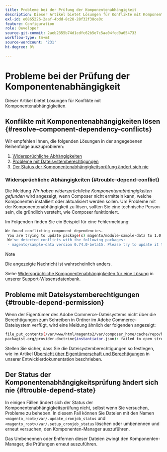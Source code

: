 ```yaml
---
title: Probleme bei der Prüfung der Komponentenabhängigkeit
description: Dieser Artikel bietet Lösungen für Konflikte mit Komponentenabhängigkeiten.
exl-id: e0865226-2aaf-4bdd-8c28-28f32f38ce0c
feature: Configuration
role: Developer
source-git-commit: 2aeb2355b74d1cdfc62b5e7c5aa04fcd0a654733
workflow-type: tm+mt
source-wordcount: '231'
ht-degree: 0%

---
```


# Probleme bei der Prüfung der Komponentenabhängigkeit

Dieser Artikel bietet Lösungen für Konflikte mit Komponentenabhängigkeiten.

## Konflikte mit Komponentenabhängigkeiten lösen {#resolve-component-dependency-conflicts}

Wir empfehlen Ihnen, die folgenden Lösungen in der angegebenen Reihenfolge auszuprobieren:

1. [Widersprüchliche Abhängigkeiten](#trouble-depend-conflict)
1. [Probleme mit Dateisystemberechtigungen](#trouble-depend-permission)
1. [Der Status der Komponentenabhängigkeitsprüfung ändert sich nie](#trouble-depend-state)

### Widersprüchliche Abhängigkeiten {#trouble-depend-conflict}

Die Meldung *Wir haben widersprüchliche Komponentenabhängigkeiten gefunden* wird angezeigt, wenn Composer nicht ermitteln kann, welche Komponenten installiert oder aktualisiert werden sollen. Um Probleme mit der Komponentenabhängigkeit zu lösen, sollten Sie eine technische Person sein, die gründlich versteht, wie Composer funktioniert.

Im Folgenden finden Sie ein Beispiel für eine Fehlermeldung:

```bash
We found conflicting component dependencies.
 You are trying to update package(s) magento/module-sample-data to 1.0.0-beta
 We've detected conflicts with the following packages:
 - magento/sample-data version 0.74.0-beta15. Please try to update it to one of the following package versions: 0.74.0-beta16, 0.74.0-beta14, 0.74.0-beta13, 0.74.0-beta12, 0.74.0-beta11, 0.74.0-beta10, 0.74.0-beta9, 0.74.0-beta8, 0.74.0-beta7
```

>[!NOTE]
>
>Die angezeigte Nachricht ist wahrscheinlich anders.

Siehe [Widersprüchliche Komponentenabhängigkeiten für eine Lösung](/help/troubleshooting/miscellaneous/conflicting-component-dependencies.md) in unserer Support-Wissensdatenbank.

## Probleme mit Dateisystemberechtigungen {#trouble-depend-permission}

Wenn der Eigentümer des Adobe Commerce-Dateisystems nicht über die Berechtigungen zum Schreiben in Ordner im Adobe Commerce-Dateisystem verfügt, wird eine Meldung ähnlich der folgenden angezeigt:

```bash
file_put_contents(/var/www/html/magento2/var/composer_home/cache/repo/https---
packagist.org/provider-doctrine$instantiator.json): failed to open stream: Permission denied
```

Stellen Sie sicher, dass Sie die Dateisystemberechtigungen so festlegen, wie im Artikel [Übersicht über Eigentümerschaft und Berechtigungen](https://experienceleague.adobe.com/en/docs/commerce-operations/installation-guide/prerequisites/file-system/overview) in unserer Entwicklerdokumentation beschrieben.

## Der Status der Komponentenabhängigkeitsprüfung ändert sich nie {#trouble-depend-state}

In einigen Fällen ändert sich der Status der Komponentenabhängigkeitsprüfung nicht, selbst wenn Sie versuchen, Probleme zu beheben. In diesem Fall können Sie Dateien mit den Namen `<magento_root>/var/.update_cronjob_status` und `<magento_root>/var/.setup_cronjob_status` löschen oder umbenennen und erneut versuchen, den Komponenten-Manager auszuführen.

Das Umbenennen oder Entfernen dieser Dateien zwingt den Komponenten-Manager, die Prüfungen erneut auszuführen.
